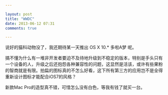 ```yaml
---

layout: post
title: "WWDC"
date: 2013-06-12 07:31
comments: true

---
```

说好的猫科动物没了，我还期待某一天推出 OS X 10.* 多啦A梦 呢。

搞不懂为什么有一堆非开发者要迫不及待地升级到不稳定的版本，特别是手头只有一个设备的人，升级之后还抱怨各种兼容性的问题，这显然是活该，或许有些果粉的智商就是有限。拍扁的图标真的不怎么好看，这下所有第三方的应用岂不是全得重新设计图标才能配合iOS7的风格？

新款Mac Pro的造型真不错，可惜怎么没有白色，等我有钱了就买一台。